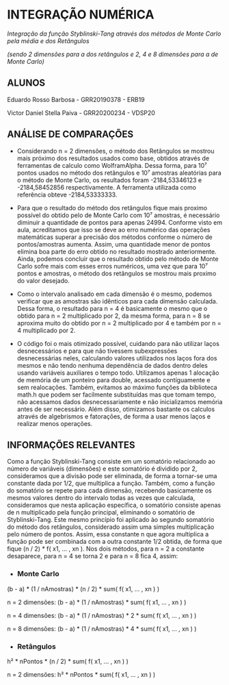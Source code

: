 # INTEGRAÇÃO NUMÉRICA
*Integração da função Styblinski-Tang através dos métodos de Monte Carlo pela média e dos Retângulos*

*(sendo 2 dimensões para a dos retângulos e 2, 4 e 8 dimensões para a de Monte Carlo)*

## ALUNOS

Eduardo Rosso Barbosa - GRR20190378 - ERB19

Victor Daniel Stella Paiva - GRR20200234 - VDSP20

## ANÁLISE DE COMPARAÇÕES

* Considerando n = 2 dimensões, o método dos Retângulos se mostrou mais próximo dos resultados usados como base, obtidos através de ferramentas de calculo como WolframAlpha. Dessa forma, para 10⁷ pontos usados no método dos retângulos e 10⁷ amostras aleatórias para o método de Monte Carlo, os resultados foram -2184,53346123 e -2184,58452856 respectivamente. A ferramenta utilizada como referência obteve -2184,53333333.

* Para que o resultado do método dos retângulos fique mais proximo possível do obtido pelo de Monte Carlo com 10⁷ amostras, é necessário diminuir a quantidade de pontos para apenas 24994. Conforme visto em aula, acreditamos que isso se deve ao erro numérico das operações matemáticas superar a precisão dos métodos conforme o número de pontos/amostras aumenta. Assim, uma quantidade menor de pontos elimina boa parte do erro obtido no resultado mostrado anteriormente. Ainda, podemos concluir que o resultado obtido pelo método de Monte Carlo sofre mais com esses erros numéricos, uma vez que para 10⁷ pontos e amostras, o método dos retângulos se mostrou mais proximo do valor desejado.

* Como o intervalo analisado em cada dimensão é o mesmo, podemos verificar que as amostras são idênticos para cada dimensão calculada. Dessa forma, o resultado para n = 4 é basicamente o mesmo que o obtido para n = 2 multiplicado por 2, da mesma forma, para n = 8 se aproxima muito do obtido por n = 2 multiplicado por 4 e também por n = 4 multiplicado por 2.

* O código foi o mais otimizado possível, cuidando para não utilizar laços desnecessários e para que não tivessem subexpressões desnecessárias neles, calculando valores utilizados nos laços fora dos mesmos e não tendo nenhuma dependência de dados dentro deles usando variáveis auxiliares o tempo todo. Utilizamos apenas 1 alocação de memória de um ponteiro para double, acessado contíguamente e sem realocações. Também, evitamos ao máximo funções da biblioteca math.h que podem ser facilmente substituídas mas que tomam tempo, não acessamos dados desnecessariamente e não inicializamos memória antes de ser necessário. Além disso, otimizamos bastante os calculos através de algebrismos e fatorações, de forma a usar menos laços e realizar menos operações.

## INFORMAÇÕES RELEVANTES

Como a função Styblinski-Tang consiste em um somatório relacionado ao número de variáveis (dimensões) e este somatório é dividido por 2, consideramos que a divisão pode ser eliminada, de forma a tornar-se uma constante dada por 1/2, que multiplica a função. Também, como a função do somatório se repete para cada dimensão, recebendo basicamente os mesmos valores dentro do intervalo todas as vezes que calculada, consideramos que nesta aplicação específica, o somatório consiste apenas de n multiplicado pela função principal, eliminando o somatório de Styblinski-Tang. Este mesmo princípio foi aplicado ào segundo somatório do método dos retângulos, considerado assim uma simples multiplicação pelo número de pontos. Assim, essa constante n que agora multiplica a função pode ser combinada com a outra constante 1/2 obtida, de forma que fique (n / 2) * f( x1, ... , xn ). Nos dois métodos, para n = 2 a constante desaparece, para n = 4 se torna 2 e para n = 8 fica 4, assim:

* ### Monte Carlo
(b - a) * (1 / nAmostras) * (n / 2) * sum( f( x1, ... , xn ) )

n = 2 dimensões: (b - a) * (1 / nAmostras) * sum( f( x1, ... , xn ) )

n = 4 dimensões: (b - a) * (1 / nAmostras) * 2 * sum( f( x1, ... , xn ) )

n = 8 dimensões: (b - a) * (1 / nAmostras) * 4 * sum( f( x1, ... , xn ) )

* ### Retângulos
h² * nPontos * (n / 2) * sum( f( x1, ... , xn ) )

n = 2 dimensões: h² * nPontos * sum( f( x1, ... , xn ) )